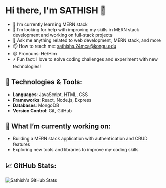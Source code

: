 # Hi there, I'm SATHISH 👋

- 🌱 I’m currently learning MERN stack
- 🤔 I’m looking for help with improving my skills in MERN stack development and working on full-stack projects
- 💬 Ask me anything related to web development, MERN stack, and more
- 📫 How to reach me: [sathishs.24mca@kongu.edu](mailto:sathishs.24mca@kongu.edu)
- 😄 Pronouns: He/Him
- ⚡ Fun fact: I love to solve coding challenges and experiment with new technologies!

## 🔧 Technologies & Tools:
- **Languages**: JavaScript, HTML, CSS
- **Frameworks**: React, Node.js, Express
- **Databases**: MongoDB
- **Version Control**: Git, GitHub

## 🌱 What I’m currently working on:
- Building a MERN stack application with authentication and CRUD features
- Exploring new tools and libraries to improve my coding skills

## 📈 GitHub Stats:
![Sathish's GitHub Stats](https://github-readme-stats.vercel.app/api?username=SATHISH093&show_icons=true&count_private=true&hide_title=true)

